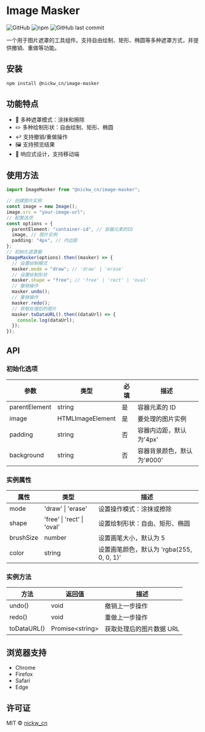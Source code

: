 # Image Masker

![GitHub](https://img.shields.io/github/license/NickWangCN/image-masker)
![npm](https://www.npmjs.com/package/@nick_cn/image-masker)
![GitHub last commit](https://img.shields.io/github/last-commit/NickWangCN/image-masker)

一个用于图片遮罩的工具组件。支持自由绘制、矩形、椭圆等多种遮罩方式，并提供撤销、重做等功能。

## 安装

```bash
npm install @nickw_cn/image-masker
```

## 功能特点

- 🎨 多种遮罩模式：涂抹和擦除
- ✏️ 多种绘制形状：自由绘制、矩形、椭圆
- ↩️ 支持撤销/重做操作
- 🖼️ 支持预览结果
- 📱 响应式设计，支持移动端

## 使用方法

```ts
import ImageMasker from "@nickw_cn/image-masker";

// 创建图片实例
const image = new Image();
image.src = "your-image-url";
// 配置选项
const options = {
  parentElement: "container-id", // 容器元素的ID
  image, // 图片实例
  padding: "4px", // 内边距
};
// 初始化遮罩器
ImageMasker(options).then((masker) => {
  // 设置绘制模式
  masker.mode = "draw"; // 'draw' | 'erase'
  // 设置绘制形状
  masker.shape = "free"; // 'free' | 'rect' | 'oval'
  // 撤销操作
  masker.undo();
  // 重做操作
  masker.redo();
  // 获取处理后的图片
  masker.toDataURL().then((dataUrl) => {
    console.log(dataUrl);
  });
});
```

## API

### 初始化选项

| 参数          | 类型             | 必填 | 描述                       |
| ------------- | ---------------- | ---- | -------------------------- |
| parentElement | string           | 是   | 容器元素的 ID              |
| image         | HTMLImageElement | 是   | 要处理的图片实例           |
| padding       | string           | 否   | 容器内边距，默认为'4px'    |
| background    | string           | 否   | 容器背景颜色，默认为'#000' |

### 实例属性

| 属性      | 类型                       | 描述                                      |
| --------- | -------------------------- | ----------------------------------------- |
| mode      | 'draw' \| 'erase'          | 设置操作模式：涂抹或擦除                  |
| shape     | 'free' \| 'rect' \| 'oval' | 设置绘制形状：自由、矩形、椭圆            |
| brushSize | number                     | 设置画笔大小，默认为 5                    |
| color     | string                     | 设置画笔颜色，默认为 'rgba(255, 0, 0, 1)' |

### 实例方法

| 方法        | 返回值                | 描述                     |
| ----------- | --------------------- | ------------------------ |
| undo()      | void                  | 撤销上一步操作           |
| redo()      | void                  | 重做上一步操作           |
| toDataURL() | Promise&lt;string&gt; | 获取处理后的图片数据 URL |

## 浏览器支持

- Chrome
- Firefox
- Safari
- Edge

## 许可证

MIT © [nickw_cn](mailto:nickw_cn@163.com)
